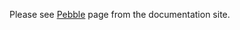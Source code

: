 Please see [Pebble](http://www.pippo.ro/doc/templates/pebble.html) page from the documentation site.
